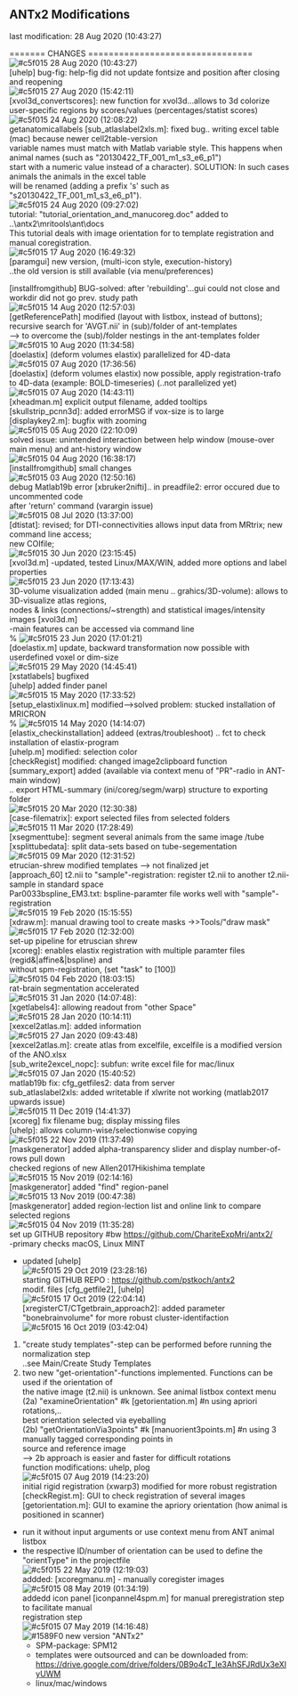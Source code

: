 ## **ANTx2 Modifications**
 last modification:   28 Aug 2020 (10:43:27)  
    
 ======= CHANGES ================================  
  ![#c5f015](https://via.placeholder.com/15/c5f015/000000?text=+)  28 Aug 2020 (10:43:27)  
  [uhelp] bug-fig: help-fig did not update fontsize and position after closing and reopening     
  ![#c5f015](https://via.placeholder.com/15/c5f015/000000?text=+)  27 Aug 2020 (15:42:11)  
  [xvol3d_convertscores]: new function for xvol3d...allows to 3d colorize user-specific regions by scores/values (percentages/statist scores)   
  ![#c5f015](https://via.placeholder.com/15/c5f015/000000?text=+)  24 Aug 2020 (12:08:22)  
  getanatomicallabels [sub_atlaslabel2xls.m]: fixed bug.. writing excel table (mac) because newer cell2table-version  
  variable names must match with Matlab variable style. This happens when animal names (such as "20130422_TF_001_m1_s3_e6_p1")  
  start with a numeric value instead of a character). SOLUTION: In such cases animals the animals in the excel table   
  will be renamed (adding a prefix 's' such as "s20130422_TF_001_m1_s3_e6_p1").  
  ![#c5f015](https://via.placeholder.com/15/c5f015/000000?text=+)  24 Aug 2020 (09:27:02)  
  tutorial: "tutorial_orientation_and_manucoreg.doc" added to ..\antx2\mritools\ant\docs  
  This tutorial deals with image orientation for to template registration and manual coregistration.  
  ![#c5f015](https://via.placeholder.com/15/c5f015/000000?text=+)  17 Aug 2020 (16:49:32)  
  [paramgui] new version, (multi-icon style, execution-history)  
  ..the old version is still available (via menu/preferences)  
    
  [installfromgithub] BUG-solved:  after 'rebuilding'...gui could not close and workdir did not go prev. study path  
  ![#c5f015](https://via.placeholder.com/15/c5f015/000000?text=+)  14 Aug 2020 (12:57:03)  
  [getReferencePath] modified (layout with listbox, instead of buttons); recursive search for 'AVGT.nii' in (sub)/folder of ant-templates  
   --> to overcome the (sub)/folder nestings in the ant-templates folder  
  ![#c5f015](https://via.placeholder.com/15/c5f015/000000?text=+)  10 Aug 2020 (11:34:58)  
  [doelastix] (deform volumes elastix) parallelized for 4D-data  
  ![#c5f015](https://via.placeholder.com/15/c5f015/000000?text=+)  07 Aug 2020 (17:36:56)  
  [doelastix] (deform volumes elastix) now possible, apply registration-trafo to 4D-data (example: BOLD-timeseries) (..not parallelized yet)  
  ![#c5f015](https://via.placeholder.com/15/c5f015/000000?text=+)  07 Aug 2020 (14:43:11)  
  [xheadman.m] explicit output filename, added tooltips  
  [skullstrip_pcnn3d]: added errorMSG  if vox-size is to large  
  [displaykey2.m]: bugfix with zooming  
  ![#c5f015](https://via.placeholder.com/15/c5f015/000000?text=+)  05 Aug 2020 (22:10:09)  
  solved issue: unintended interaction between help window (mouse-over main menu) and ant-history window   
  ![#c5f015](https://via.placeholder.com/15/c5f015/000000?text=+)  04 Aug 2020 (16:38:17)  
  [installfromgithub] small changes  
  ![#c5f015](https://via.placeholder.com/15/c5f015/000000?text=+)  03 Aug 2020 (12:50:16)  
  debug Matlab19b error [xbruker2nifti].. in preadfile2: error occured due to uncommented code   
  after 'return' command (varargin issue)  
  ![#c5f015](https://via.placeholder.com/15/c5f015/000000?text=+)  08 Jul 2020 (13:37:00)  
  [dtistat]: revised; for DTI-connectivities allows input data from MRtrix; new command line access;  
  new COIfile;    
  ![#c5f015](https://via.placeholder.com/15/c5f015/000000?text=+)  30 Jun 2020 (23:15:45)  
  [xvol3d.m] -updated, tested Linux/MAX/WIN, added more options  and label properties  
  ![#c5f015](https://via.placeholder.com/15/c5f015/000000?text=+)  23 Jun 2020 (17:13:43)  
  3D-volume visualization added (main menu .. grahics/3D-volume): allows to 3D-visualize atlas regions,  
  nodes & links (connections/~strength) and statistical images/intensity images [xvol3d.m]  
  -main features can be accessed via command line  
  % ![#c5f015](https://via.placeholder.com/15/c5f015/000000?text=+)  23 Jun 2020 (17:01:21)  
  [doelastix.m] update, backward transformation now possible with userdefined voxel or dim-size  
  ![#c5f015](https://via.placeholder.com/15/c5f015/000000?text=+)  29 May 2020 (14:45:41)  
  [xstatlabels] bugfixed   
  [uhelp] added finder panel   
  ![#c5f015](https://via.placeholder.com/15/c5f015/000000?text=+)  15 May 2020 (17:33:52)  
  [setup_elastixlinux.m] modified-->solved problem: stucked installation of MRICRON   
  % ![#c5f015](https://via.placeholder.com/15/c5f015/000000?text=+)  14 May 2020 (14:14:07)  
  [elastix_checkinstallation] addeed (extras/troubleshoot)  .. fct to check installation of elastix-program  
  [uhelp.m] modified: selection color    
  [checkRegist] modified: changed image2clipboard function   
  [summary_export] added (available via context menu of "PR"-radio in ANT-main window)   
  .. export HTML-summary (ini/coreg/segm/warp) structure to exporting folder  
  ![#c5f015](https://via.placeholder.com/15/c5f015/000000?text=+)  20 Mar 2020 (12:30:38)  
  [case-filematrix]: export selected files from selected folders  
  ![#c5f015](https://via.placeholder.com/15/c5f015/000000?text=+)  11 Mar 2020 (17:28:49)  
  [xsegmenttube]: segment several animals from the same image /tube  
  [xsplittubedata]: split data-sets based on tube-segementation  
  ![#c5f015](https://via.placeholder.com/15/c5f015/000000?text=+)  09 Mar 2020 (12:31:52)  
  etrucian-shrew modified templates --> not finalized jet  
  [approach_60] t2.nii to "sample"-registration: register t2.nii to another t2.nii-sample in standard space  
  Par0033bspline_EM3.txt: bspline-paramter file works well with "sample"-registration  
  ![#c5f015](https://via.placeholder.com/15/c5f015/000000?text=+)  19 Feb 2020 (15:15:55)  
  [xdraw.m]: manual drawing tool to create masks  ->>Tools/"draw mask"  
  ![#c5f015](https://via.placeholder.com/15/c5f015/000000?text=+)  17 Feb 2020 (12:32:00)  
  set-up pipeline for etruscian shrew  
  [xcoreg]: enables elastix registration with multiple paramter files (regid&|affine&|bspline) and  
  without spm-registration, (set "task" to [100])  
  ![#c5f015](https://via.placeholder.com/15/c5f015/000000?text=+)  04 Feb 2020 (18:03:15)  
  rat-brain segmentation accelerated  
  ![#c5f015](https://via.placeholder.com/15/c5f015/000000?text=+)  31 Jan 2020 (14:07:48):   
  [xgetlabels4]: allowing readout from "other Space"  
  ![#c5f015](https://via.placeholder.com/15/c5f015/000000?text=+)  28 Jan 2020 (10:14:11)  
  [xexcel2atlas.m]: added information  
  ![#c5f015](https://via.placeholder.com/15/c5f015/000000?text=+)  27 Jan 2020 (09:43:48)  
  [xexcel2atlas.m]: create atlas from excelfile, excelfile is a modified version of the ANO.xlsx  
  [sub_write2excel_nopc]: subfun: write excel file for mac/linux  
  ![#c5f015](https://via.placeholder.com/15/c5f015/000000?text=+)  07 Jan 2020 (15:40:52)  
  matlab19b fix: cfg_getfiles2: data from server  
  sub_atlaslabel2xls: added writetable if xlwrite not working (matlab2017 upwards issue)  
  ![#c5f015](https://via.placeholder.com/15/c5f015/000000?text=+)  11 Dec 2019 (14:41:37)  
  [xcoreg] fix filename bug; display missing files  
  [uhelp]: allows column-wise/selectionwise copying   
  ![#c5f015](https://via.placeholder.com/15/c5f015/000000?text=+)  22 Nov 2019 (11:37:49)  
  [maskgenerator] added alpha-transparency slider and display number-of-rows pull down  
  checked regions of new Allen2017Hikishima template  
  ![#c5f015](https://via.placeholder.com/15/c5f015/000000?text=+)  15 Nov 2019 (02:14:16)  
  [maskgenerator] added "find" region-panel  
  ![#c5f015](https://via.placeholder.com/15/c5f015/000000?text=+)  13 Nov 2019 (00:47:38)   
  [maskgenerator] added region-lection list and online link to compare selected regions  
  ![#c5f015](https://via.placeholder.com/15/c5f015/000000?text=+)  04 Nov 2019 (11:35:28)  
  set up GITHUB repository #bw https://github.com/ChariteExpMri/antx2/  
  -primary checks macOS, Linux MINT  
  - updated [uhelp]  
  ![#c5f015](https://via.placeholder.com/15/c5f015/000000?text=+)  29 Oct 2019 (23:28:16)  
    starting GITHUB REPO : https://github.com/pstkoch/antx2  
   modif. files [cfg_getfile2], [uhelp]  
  ![#c5f015](https://via.placeholder.com/15/c5f015/000000?text=+)  17 Oct 2019 (22:04:14)  
  [xregisterCT/CTgetbrain_approach2]: added parameter "bonebrainvolume" for more robust cluster-identifaction  
  ![#c5f015](https://via.placeholder.com/15/c5f015/000000?text=+)  16 Oct 2019 (03:42:04)  
   1) "create study templates"-step can be performed before running the normalization step  
     ..see Main/Create Study Templates  
   2) two new "get-orientation"-functions implemented. Functions can be used if the orientation of   
     the native image (t2.nii) is unknown. See animal listbox context menu   
     (2a) "examineOrientation"       #k [getorientation.m] #n using apriori rotations,..   
          best orientation selected via eyeballing  
     (2b) "getOrientationVia3points" #k [manuorient3points.m] #n using 3 manually tagged corresponding points in  
          source and reference image  
      --> 2b approach is easier and faster  for difficult rotations  
  function modifications: uhelp, plog  
  ![#c5f015](https://via.placeholder.com/15/c5f015/000000?text=+)  07 Aug 2019 (14:23:20)  
  initial rigid registration (xwarp3) modified for more robust registration  
  [checkRegist.m]:     GUI to check registration of several images  
  [getorientation.m]: GUI to examine the apriory orientation (how animal is positioned in scanner)  
   - run it without input arguments or use context menu from ANT animal listbox  
   - the respective ID/number of orientation can be used to define the "orientType" in the projectfile   
  ![#c5f015](https://via.placeholder.com/15/c5f015/000000?text=+)  22 May 2019 (12:19:03)  
   addded: [xcoregmanu.m] - manually coregister images   
  ![#c5f015](https://via.placeholder.com/15/c5f015/000000?text=+)  08 May 2019 (01:34:19)  
   addedd icon panel [iconpannel4spm.m] for manual preregistration step to facilitate manual  
   registration step  
  ![#c5f015](https://via.placeholder.com/15/c5f015/000000?text=+)  07 May 2019 (14:16:48)  
  ![#1589F0](https://via.placeholder.com/15/1589F0/000000?text=+)  new version "ANTx2"  
     - SPM-package: SPM12  
     - templates were outsourced and can be downloaded from:  
       https://drive.google.com/drive/folders/0B9o4cT_le3AhSFJRdUx3eXlyUWM  
     - linux/mac/windows  
